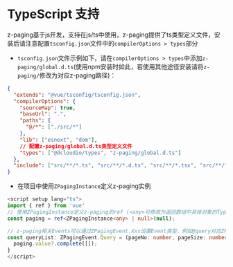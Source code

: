 # TypeScript 支持 <Badge text="2.7.8"/>

z-paging基于js开发，支持在js/ts中使用，z-paging提供了ts类型定义文件，安装后请注意配置`tsconfig.json`文件中的`compilerOptions > types`部分  

* `tsconfig.json`文件示例如下，请在`compilerOptions > types`中添加`z-paging/global.d.ts`(使用npm安装时如此，若使用其他途径安装请将`z-paging/`修改为对应z-paging路径)：
```json
{
  "extends": "@vue/tsconfig/tsconfig.json",
  "compilerOptions": {
    "sourceMap": true,
    "baseUrl": ".",
    "paths": {
      "@/*": ["./src/*"]
    },
    "lib": ["esnext", "dom"],
    // 配置z-paging/global.d.ts类型定义文件
    "types": ["@dcloudio/types", "z-paging/global.d.ts"]
  },
  "include": ["src/**/*.ts", "src/**/*.d.ts", "src/**/*.tsx", "src/**/*.vue"]
}
```
* 在项目中使用`ZPagingInstance`定义z-paging实例
```ts
<script setup lang="ts">
import { ref } from 'vue'
// 使用ZPagingInstance定义z-paging的ref (<any>可修改为返回数组中具体对象的Type)
const paging = ref<ZPagingInstance<any> | null>(null);

// z-paging相关Events可以通过ZPagingEvent.Xxx设置Event类型，例如@query对应ZPagingEvent.Query、@scroll对应ZPagingEvent.Scroll
const queryList: ZPagingEvent.Query = (pageNo: number, pageSize: number) => {
  paging.value?.complete([]);
}
</script>
```


